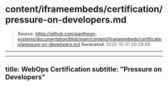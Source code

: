 # content/iframeembeds/certification/pressure-on-developers.md

> **Source**: https://github.com/pantheon-systems/documentation/blob/main/content/iframeembeds/certification/pressure-on-developers.md
> **Generated**: 2025-10-01 00:29:48

---

---
title: WebOps Certification
subtitle: "Pressure on Developers"
---

<Partial file="certification-guide/pressure-on-developers.md" />
